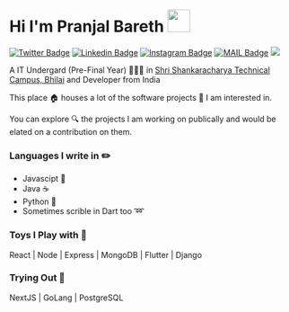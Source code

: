 # Hi I'm Pranjal Bareth <img src="https://media.tenor.com/images/7e96d994f29b388f63f7aa77ff2bea78/tenor.gif" width="40px">

[![Twitter Badge](https://img.shields.io/badge/-@PranjalBareth-1ca0f1?style=flat-square&labelColor=1ca0f1&logo=twitter&logoColor=white&link=https://twitter.com/PranjalBareth)](https://twitter.com/pranjalbareth) [![Linkedin Badge](https://img.shields.io/badge/-pranjalbareth-blue?style=flat-square&logo=Linkedin&logoColor=white&link=https://www.linkedin.com/in/PranjalBareth/)](https://www.linkedin.com/in/pranjalbareth/) [![Instagram Badge](https://img.shields.io/badge/-@PranjalBareth-03a57a?style=flat-square&labelColor=white&logo=Instagram&link=https://instagram.com/pranjal_bareth/)](https://instagram.com/PranjalBareth)
[![MAIL Badge](https://img.shields.io/badge/-pranjalnirmala@gmail.com-c14438?style=flat-square&logo=Gmail&logoColor=white&link=mailto:pranjalnirmala@gmail.com)](mailto:pranjalnirmala@gmail.com)
![](https://komarev.com/ghpvc/?username=PranjalBareth&style=flat-square)

A IT Undergard (Pre-Final Year) 👨🏻‍💻 in [Shri Shankaracharya Technical Campus, Bhilai](https:/sstc.ac.in) and Developer from India


This place :house: houses a lot of the software projects :telescope: I am interested in.

You can explore :mag: the projects I am working on publically and would be elated on a contribution on them.

### Languages I write in :pencil2:

- Javascipt :scroll:
- Java :coffee:
- Python :snake:
- Sometimes scrible in Dart too :loop:

### Toys I Play with :abacus:

 React | Node | Express | MongoDB | Flutter | Django 

### Trying Out :athletic_shoe:

NextJS | GoLang | PostgreSQL
